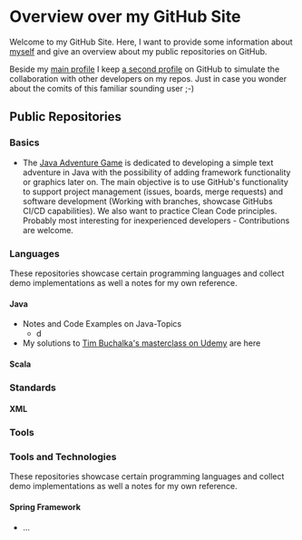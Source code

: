 # Overview over my GitHub Site

Welcome to my GitHub Site. Here, I want to provide some information about [myself](PersonalInfo.md) 
and give an overview about my public repositories on GitHub. 

Beside my [main profile](https://github.com/StefanSchade) I keep [a second profile](https://github.com/StefanSchadeDev) on GitHub to simulate the collaboration
with other developers on my repos. Just in case you wonder about the comits of this familiar sounding user ;-)

## Public Repositories

### Basics

* The [Java Adventure Game](https://github.com/StefanSchade/Java-AdventureGame.git) is dedicated 
to developing a simple text adventure in Java with the possibility of adding framework functionality 
or graphics later on. The main objective is to use GitHub's functionality to support project management
(issues, boards, merge requests) and software development (Working with branches, showcase GitHubs CI/CD 
capabilities). We also want to practice Clean Code principles. Probably most interesting for inexperienced developers - 
Contributions are welcome.

### Languages

These repositories showcase certain programming languages and collect demo implementations as well 
a notes for my own reference.

#### Java

* Notes and Code Examples on Java-Topics 
  * d
* My solutions to [Tim Buchalka's masterclass on Udemy](https://www.udemy.com/java-the-complete-java-developer-course/learn/lecture/6958986#overview) are here

#### Scala


### Standards

#### XML



### Tools

### Tools and Technologies

These repositories showcase certain programming languages and collect demo implementations as well 
a notes for my own reference.

#### Spring Framework

* ...
